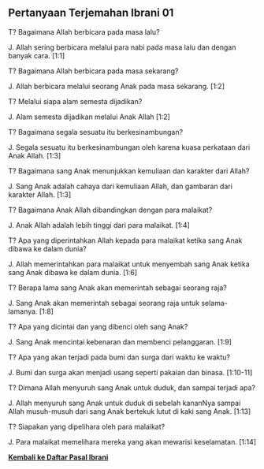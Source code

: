 ﻿## Pertanyaan Terjemahan Ibrani 01 ##

T? Bagaimana Allah berbicara pada masa lalu?

J. Allah sering berbicara melalui para nabi pada masa lalu dan dengan banyak cara. [1:1]

T? Bagaimana Allah berbicara pada masa sekarang?

J. Allah berbicara melalui seorang Anak pada masa sekarang. [1:2]

T? Melalui siapa alam semesta dijadikan?

J. Alam semesta dijadikan melalui Anak Allah [1:2]

T? Bagaimana segala sesuatu itu berkesinambungan?

J. Segala sesuatu itu berkesinambungan oleh karena kuasa perkataan dari Anak Allah. [1:3]

T? Bagaimana sang Anak menunjukkan kemuliaan dan karakter dari Allah?

J. Sang Anak adalah cahaya dari kemuliaan Allah, dan gambaran dari karakter Allah. [1:3]

T? Bagaimana Anak Allah dibandingkan dengan para malaikat?

J. Anak Allah adalah lebih tinggi dari para malaikat. [1:4]

T? Apa yang diperintahkan Allah kepada para malaikat ketika sang Anak dibawa ke dalam dunia?

J. Allah memerintahkan para malaikat untuk menyembah sang Anak ketika sang Anak dibawa ke dalam dunia. [1:6]

T? Berapa lama sang Anak akan memerintah sebagai seorang raja?

J. Sang Anak akan memerintah sebagai seorang raja untuk selama-lamanya. [1:8]

T? Apa yang dicintai dan yang dibenci oleh sang Anak?

J. Sang Anak mencintai kebenaran dan membenci pelanggaran. [1:9]

T? Apa yang akan terjadi pada bumi dan surga dari waktu ke waktu?

J. Bumi dan surga akan menjadi usang seperti pakaian dan binasa. [1:10-11]

T? Dimana Allah menyuruh sang Anak untuk duduk, dan sampai terjadi apa?

J. Allah menyuruh sang Anak untuk duduk di sebelah kananNya sampai Allah musuh-musuh dari sang Anak bertekuk lutut di kaki sang Anak. [1:13]

T? Siapakan yang dipelihara oleh para malaikat?

J. Para malaikat memelihara mereka yang akan mewarisi keselamatan. [1:14]

__[Kembali ke Daftar Pasal Ibrani](./)__


